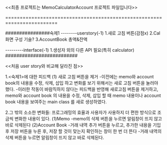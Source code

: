 <<최종 프로젝트는 MemoCalculatorAccount 프로젝트 파일입니다>>





========================================================================

################숙제1 
--------userstory(-1)
1.새로 고침 버튼(감점x) 
2.Cal 화면 구성 기술?
3.AccountBook 총액&잔액

---------interface(-1)
1.생성자 외의 다른 API 필요(특히 calculator)
##########################




<<처음 user story와 비교해 달라진 점>>

1.<숙제1>에 대한 피드백
(1) 새로 고침 버튼을 제거
 -이전에는 memo와 account book의 내용을 수정, 삭제, 삽입 하고 변화를 보기 위해서는 새로 고침 버튼을 눌러야 했다.
 -이러한 작동이 바람직하지 않다는 피드백을 반영해 새로고침 버튼을 제거하고, memo와 account book 의 내용을 수정, 삭제, 삽입 할 때 memo 내용이나 account book 내용을 보여주는 main class 를 새로 생성하였다.

2.그 밖의 소소한 변화들: 프로그래밍의 효율과 사용자가 사용하지 더 편한 방식으로 조금씩 변화한 내용이 있다.
(1)Memo
 -memo의 삭제 버튼을 누르면 알림창이 뜨지 않고 바로 삭제된다
(2)Account Book
 -거래 내역 추가 버튼을 누르고, 추가한 내용을 기입 후 저장 버튼을 누른 후, 저장 할 것이 맞는지 확인하는 창이 한 번 더 뜬다
 -거래 내역의 삭제 버튼을 누르면 알림창이 뜨지 않고 바로 삭제된다.


